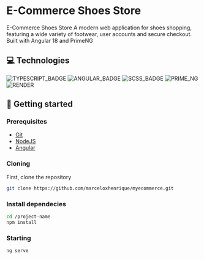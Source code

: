 <h1 style="font-weight: bold;">E-Commerce Shoes Store</h1>

<p>E-Commerce Shoes Store A modern web application for shoes shopping, featuring a wide variety of footwear, user accounts and secure checkout. Built with Angular 18 and PrimeNG</p>

<h2 id="technologies">💻 Technologies</h2>

![TYPESCRIPT_BADGE](https://img.shields.io/badge/TypeScript-3178C6?style=for-the-badge&logo=typescript&logoColor=fff)
![ANGULAR_BADGE](https://img.shields.io/badge/Angular-%23DD0031.svg?style=for-the-badge&logo=angular&logoColor=white)
![SCSS_BADGE](https://img.shields.io/badge/Scss-CC6699?style=for-the-badge&logo=sass&logoColor=white)
![PRIME_NG](https://img.shields.io/badge/PrimeNG-F43F5E?style=for-the-badge&logo=primeng&logoColor=white)
![RENDER](https://img.shields.io/badge/Render-fff?style=for-the-badge&logo=render&logoColor=000)

<h2 id="started">🚀 Getting started</h2>

<h3>Prerequisites</h3>

- [Git](https://git-scm.com/)
- [NodeJS](https://nodejs.org/en)
- [Angular](https://angular.dev/)

<h3>Cloning</h3>

<p>First, clone the repository</p>

```bash
git clone https://github.com/marceloxhenrique/myecommerce.git
```

<h3>Install dependecies</h3>

```bash
cd /project-name
npm install
```

<h3>Starting</h3>

```bash
ng serve
```
